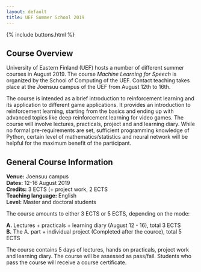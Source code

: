 ```yaml
---
layout: default
title: UEF Summer School 2019
---
```


{% include buttons.html %}

<!--**Feedback form:** [https://docs.google.com/forms/d/e/1FAIpQLSfJb1WL-Rcv17VEJPCW8U0gYI_VMf8nkEb-0phh_PQHH5l1ig/viewform](https://docs.google.com/forms/d/e/1FAIpQLSfJb1WL-Rcv17VEJPCW8U0gYI_VMf8nkEb-0phh_PQHH5l1ig/viewform)-->

## Course Overview
University of Eastern Finland (UEF) hosts a number of different summer
courses in August 2019. The course *Machine Learning for Speech* is organized by the School
of Computing of the UEF. Contact teaching takes place at the Joensuu campus of the UEF from August 12th to 16th.

<!--The first day includes course introduction, introduction to machine
learning, linear mixed models and basics of deep learning for modeling
sequential data. The next two days focus on audio topics (speaker &
speech recognition, speaker diarization, speech enhancement, audio
steganography), while the last two lecture days focus on reinforcement
learning and autonomous software and physical agents (robots).-->

The course is intended as a brief introduction to reinforcement learning and its application to different game applications. It provides an introduction to reinforcement learning, starting from the basics and ending up with advanced topics like deep reinforcement learning for video games. The course will involve lectures, practicals, project and and learning diary. While no formal pre-requirements are set, sufficient programming knowledge of Python, certain level of mathematics/statistics and neural network will be helpful for the maximum benefit of the participant.

## General Course Information

**Venue:** Joensuu campus <br />
**Dates:** 12-16 August 2019 <br />
**Credits:** 3 ECTS (+ project work, 2 ECTS <br />
**Teaching language:** English <br />
**Level:** Master and doctoral students <br />
<!--**Study materials:** [https://moodle.uef.fi/course/view.php?id=17032](https://moodle.uef.fi/course/view.php?id=17032)  <br />
**Program codes:** [https://github.com/trungnt13/uef-summerschool2018](https://github.com/trungnt13/uef-summerschool2018)  <br />-->


The course amounts to either 3 ECTS or 5 ECTS, depending on the mode: <br />

**A.** Lectures + practicals + learning diary (August 12 - 16), total 3 ECTS <br />
**B.** The A. part + individual project (Completed after the cource), total 5 ECTS <br />

The course contains 5 days of lectures, hands on practicals, project
work and learning diary. The course will be assessed as
pass/fail. Students who pass the course will receive a course
certificate.

<!---
## Social Program

To be announced.

The course involves social programme organized by the UEF. The activities will mostly be included in your course fee, but
some of them may have a small participation fee. For more details, see 
[http://www.uef.fi/en/web/summerschool/social-programme-in-joensuu](http://www.uef.fi/en/web/summerschool/social-programme-in-joensuu).
--> 





